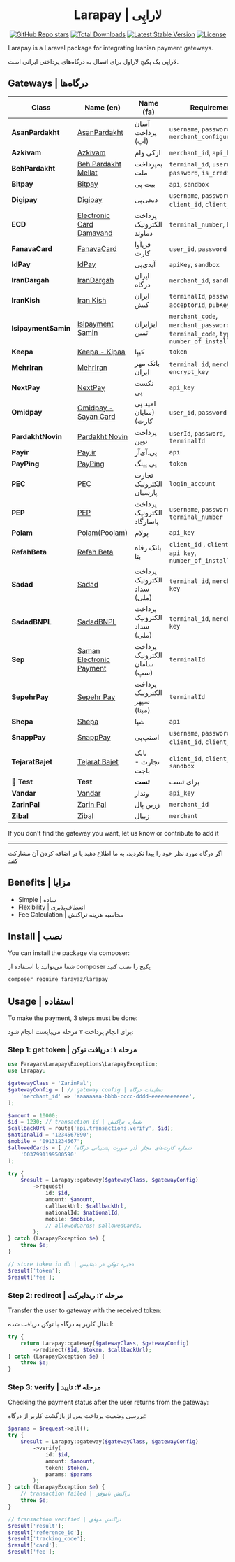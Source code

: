 <h1 align="center">Larapay | لاراپِی</h1>
<p align="center">
    <a href="https://github.com/farayaz/larapay"><img src="https://img.shields.io/github/stars/farayaz/larapay" alt="GitHub Repo stars"></a>
    <a href="https://packagist.org/packages/farayaz/larapay"><img src="https://img.shields.io/packagist/dt/farayaz/larapay" alt="Total Downloads"></a>
    <a href="https://packagist.org/packages/farayaz/larapay"><img src="https://img.shields.io/packagist/v/farayaz/larapay" alt="Latest Stable Version"></a>
    <a href="https://packagist.org/packages/farayaz/larapay"><img src="https://img.shields.io/packagist/l/farayaz/larapay" alt="License"></a>
</p>
Larapay is a Laravel package for integrating Iranian payment gateways.

لاراپی یک پکیج لاراول برای اتصال به درگاه‌های پرداختی ایرانی است.

## Gateways | درگاه‌ها

| Class                | Name (en)                                      | Name (fa)                    | Requirements                                                                           |
| -------------------- | ---------------------------------------------- | ---------------------------- | -------------------------------------------------------------------------------------- |
| **AsanPardakht**     | [AsanPardakht](https://asanpardakht.ir)        | آسان پرداخت (آپ)             | ‍`username`, `password`, `merchant_configuration_id`                                   |
| **Azkivam**          | [Azkivam](https://azkivam.com/)                | ازکی وام                     | `merchant_id`, `api_key`                                                               |
| **BehPardakht**      | [Beh Pardakht Mellat](https://behpardakht.com) | به‌پرداخت ملت                 | `terminal_id`, `username`, `password`, `is_credit`                                     |
| **Bitpay**           | [Bitpay](https://bitpay.ir/)                   | بیت پی                       | `api`, `sandbox`                                                                       |
| **Digipay**          | [Digipay](https://www.mydigipay.com)           | دیجی‌پی                       | `username`, `password`, `client_id`, `client_secret`                                   |
| **ECD**              | [Electronic Card Damavand](https://ecd-co.ir)  | پرداخت الکترونیک دماوند      | `terminal_number`, `hash_key`                                                          |
| **FanavaCard**       | [FanavaCard](https://fanavacard.ir)            | فن‌آوا کارت                   | `user_id`, `password`                                                                  |
| **IdPay**            | [IdPay](https://idpay.ir)                      | آیدی‌پی                       | `apiKey`, `sandbox`                                                                    |
| **IranDargah**       | [IranDargah](https://irandargah.com)           | ایران درگاه                  | `merchant_id`, `sandbox`                                                               |
| **IranKish**         | [Iran Kish](https://www.irankish.com)          | ایران کیش                    | `terminalId`, `password`, `acceptorId`, `pubKey`                                       |
| **IsipaymentSamin**  | [Isipayment Samin](https://isipayment.ir)      | ایزایران ثمین                | `merchant_code`, `merchant_password`, `terminal_code`, `type`, `number_of_installment` |
| **Keepa**            | [Keepa - Kipaa](https://keepa.ir)              | کیپا                         | `token`                                                                                |
| **MehrIran**         | [MehrIran](https://qmb.ir)                     | بانک مهر ایران               | `terminal_id`, `merchant_nid`, `encrypt_key`                                           |
| **NextPay**          | [NextPay](https://nextpay.org)                 | نکست پی                      | `api_key`                                                                              |
| **Omidpay**          | [Omidpay - Sayan Card](https://omidpayment.ir) | امید پی (سایان کارت)         | `user_id`, `password`                                                                  |
| **PardakhtNovin**    | [Pardakht Novin](https://pna.co.ir)            | پرداخت نوین                  | `userId`, `password`, `terminalId`                                                     |
| **Payir**            | [Pay.ir](https://www.pay.ir)                   | پی.آی‌آر                      | `api`                                                                                  |
| **PayPing**          | [PayPing](https://payping.ir)                  | پی پینگ                      | `token`                                                                                |
| **PEC**              | [PEC](https://pec.ir)                          | تجارت الکترونیک پارسیان      | `login_account`                                                                        |
| **PEP**              | [PEP](https://pep.co.ir)                       | پرداخت الکترونیک پاسارگاد    | `username`, `password`, `terminal_number`                                              |
| **Polam**            | [Polam(Poolam)](https://polam.io)              | پولام                        | `api_key`                                                                              |
| **RefahBeta**        | [Refah Beta](https://beta.refah-bank.ir)       | بانک رفاه بتا                | `client_id` , `client_secret`, `api_key`, `number_of_installments`                     |
| **Sadad**            | [Sadad](https://sadadpsp.ir)                   | پرداخت الکترونیک سداد (ملی)  | `terminal_id`, `merchant_id`, `key`                                                    |
| **SadadBNPL**        | [SadadBNPL](https://sadadpsp.ir)               | پرداخت الکترونیک سداد (ملی)  | `terminal_id`, `merchant_id`, `key`                                                    |
| **Sep**              | [Saman Electronic Payment](https://www.sep.ir) | پرداخت الکترونیک سامان (سپ)  | `terminalId`                                                                           |
| **SepehrPay**        | [Sepehr Pay](https://www.sepehrpay.com)        | پرداخت الکترونیک سپهر (مبنا) | `terminalId`                                                                           |
| **Shepa**            | [Shepa](https://shepa.com)                     | شپا                          | `api`                                                                                  |
| **SnappPay**         | [SnappPay](https://snapppay.ir)                | اسنپ‌پی                       | `username`, `password`, `client_id`, `client_secret`                                   |
| **TejaratBajet**     | [Tejarat Bajet](https://mybajet.ir)            | بانک تجارت - باجت            | `client_id`, `client_secret`, `sandbox`                                                |
| :test_tube: **Test** | **Test**                                       | **تست**                      | برای تست                                                                               |
| **Vandar**           | [Vandar](https://vandar.io)                    | وندار                        | `api_key`                                                                              |
| **ZarinPal**         | [Zarin Pal](https://www.zarinpal.com)          | زرین پال                     | `merchant_id`                                                                          |
| **Zibal**            | [Zibal](https://zibal.ir)                      | زیبال                        | `merchant`                                                                             |

If you don't find the gateway you want, let us know or contribute to add it
****
اگر درگاه مورد نظر خود را پیدا نکردید، به ما اطلاع دهید یا در اضافه کردن آن مشارکت کنید

## Benefits | مزایا

- Simple | ساده
- Flexibility | انعطاف‌پذیری
- Fee Calculation | محاسبه هزینه تراکنش

## Install | نصب

You can install the package via composer:

شما می‌توانید با استفاده از composer پکیج را نصب کنید

```bash
composer require farayaz/larapay
```

## Usage | استفاده

To make the payment, 3 steps must be done:

برای انجام پرداخت ۳ مرحله می‌بایست انجام شود:

### Step 1: get token | مرحله ۱: دریافت توکن

```php
use Farayaz\Larapay\Exceptions\LarapayException;
use Larapay;

$gatewayClass = 'ZarinPal';
$gatewayConfig = [ // gateway config | تنظیمات درگاه
    'merchant_id' => 'aaaaaaaa-bbbb-cccc-dddd-eeeeeeeeeeee',
];

$amount = 10000;
$id = 1230; // transaction id | شماره تراکنش
$callbackUrl = route('api.transactions.verify', $id);
$nationalId = '1234567890';
$mobile = '09131234567';
$allowedCards = [ // شماره کارت‌های مجاز (در صورت پشتیبانی درگاه)
    '6037991199500590'
];

try {
    $result = Larapay::gateway($gatewayClass, $gatewayConfig)
        ->request(
            id: $id,
            amount: $amount,
            callbackUrl: $callbackUrl,
            nationalId: $nationalId,
            mobile: $mobile,
            // allowedCards: $allowedCards,
        );
} catch (LarapayException $e) {
    throw $e;
}

// store token in db | ذخیره توکن در دیتابیس
$result['token'];
$result['fee'];
```

### Step 2: redirect | مرحله ۲: ریدایرکت

Transfer the user to gateway with the received token:

انتقال کاربر به درگاه با توکن دریافت شده:

```php
try {
    return Larapay::gateway($gatewayClass, $gatewayConfig)
        ->redirect($id, $token, $callbackUrl);
} catch (LarapayException $e) {
    throw $e;
}
```

### Step 3: verify | مرحله ۳: تایید

Checking the payment status after the user returns from the gateway:

بررسی وضعیت پرداخت پس از بازگشت کاربر از درگاه:

```php
$params = $request->all();
try {
    $result = Larapay::gateway($gatewayClass, $gatewayConfig)
        ->verify(
            id: $id,
            amount: $amount,
            token: $token,
            params: $params
        );
} catch (LarapayException $e) {
    // transaction failed | تراکنش ناموفق
    throw $e;
}

// transaction verified | تراکنش موفق
$result['result'];
$result['reference_id'];
$result['tracking_code'];
$result['card'];
$result['fee'];
```
